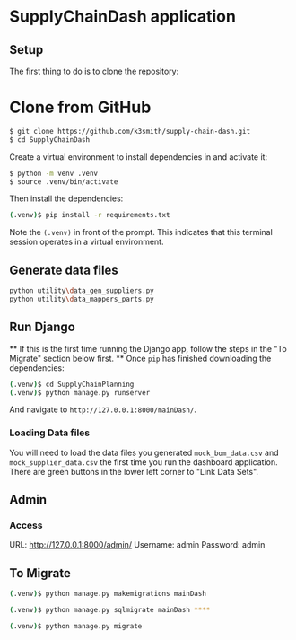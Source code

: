 # SupplyChainDash application

## Setup

The first thing to do is to clone the repository:

# Clone from GitHub
```sh
$ git clone https://github.com/k3smith/supply-chain-dash.git
$ cd SupplyChainDash
```

Create a virtual environment to install dependencies in and activate it:

```sh
$ python -m venv .venv
$ source .venv/bin/activate
```

Then install the dependencies:

```sh
(.venv)$ pip install -r requirements.txt
```
Note the `(.venv)` in front of the prompt. This indicates that this terminal
session operates in a virtual environment.

## Generate data files
```sh
python utility\data_gen_suppliers.py
python utility\data_mappers_parts.py
```

## Run Django
** If this is the first time running the Django app, follow the steps in the "To Migrate" section below first. **
Once `pip` has finished downloading the dependencies:
```sh
(.venv)$ cd SupplyChainPlanning
(.venv)$ python manage.py runserver
```
And navigate to `http://127.0.0.1:8000/mainDash/`.

### Loading Data files
You will need to load the data files you generated `mock_bom_data.csv` and `mock_supplier_data.csv` the first time you run the dashboard application. There are green buttons in the lower left corner to "Link Data Sets". 

## Admin 
### Access
URL: http://127.0.0.1:8000/admin/
Username: admin
Password: admin

## To Migrate

```sh
(.venv)$ python manage.py makemigrations mainDash
```

```sh
(.venv)$ python manage.py sqlmigrate mainDash ****
```

```sh
(.venv)$ python manage.py migrate
```